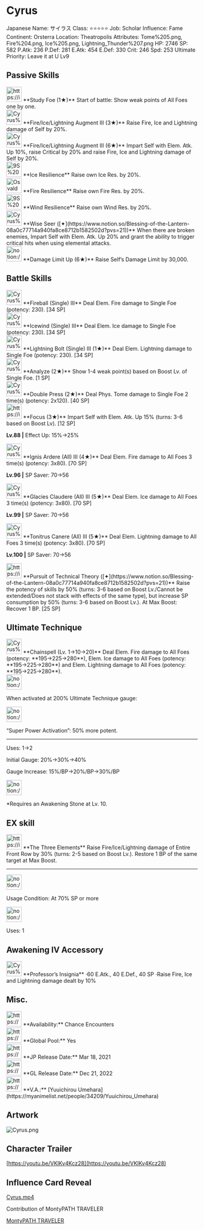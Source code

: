 # Cyrus

Japanese Name: サイラス
Class: ⭐️⭐️⭐️⭐️⭐️
Job: Scholar
Influence: Fame
Continent: Orsterra
Location: Theatropolis
Attributes: Tome%205.png, Fire%204.png, Ice%205.png, Lightning_Thunder%207.png
HP: 2746
SP: 582
P.Atk: 236
P.Def: 281
E.Atk: 454
E.Def: 330
Crit: 246
Spd: 253
Ultimate Priority: Leave it at U Lv9

## Passive Skills

<aside>
<img src="https://img.game8.jp/6930248/95253cfad2f4c13410ee3719448cdbf9.png/show" alt="https://img.game8.jp/6930248/95253cfad2f4c13410ee3719448cdbf9.png/show" width="40px" /> **Study Foe (1★)**
Start of battle: Show weak points of All Foes one by one.

</aside>

<aside>
<img src="Cyrus%20c0ae4537a77d4c128b6efbd26342a65c/FireIceLightning_Augment_III.jpeg" alt="Cyrus%20c0ae4537a77d4c128b6efbd26342a65c/FireIceLightning_Augment_III.jpeg" width="40px" /> **Fire/Ice/Lightning Augment III (3★)**
Raise Fire, Ice and Lightning damage of Self by 20%.

<aside>
<img src="Cyrus%20c0ae4537a77d4c128b6efbd26342a65c/FireIceLightning_Augment_III.jpeg" alt="Cyrus%20c0ae4537a77d4c128b6efbd26342a65c/FireIceLightning_Augment_III.jpeg" width="40px" /> **Fire/Ice/Lightning Augment III (6★)**
Impart Self with Elem. Atk. Up 10%, raise Critical by 20% and raise Fire, Ice and Lightning damage of Self by 20%.

</aside>

</aside>

<aside>
<img src="9S%202804f181146e4a32acb08d4ac6d7d0e8/Ice_Resilience.png" alt="9S%202804f181146e4a32acb08d4ac6d7d0e8/Ice_Resilience.png" width="40px" /> **Ice Resilience**
Raise own Ice Res. by 20%.

</aside>

<aside>
<img src="Osvald%2032133453bf2e4a2aa84cf6b094dee5d6/Fire_Resilience.png" alt="Osvald%2032133453bf2e4a2aa84cf6b094dee5d6/Fire_Resilience.png" width="40px" /> **Fire Resilience**
Raise own Fire Res. by 20%.

</aside>

<aside>
<img src="9S%202804f181146e4a32acb08d4ac6d7d0e8/Wind_Resilience.png" alt="9S%202804f181146e4a32acb08d4ac6d7d0e8/Wind_Resilience.png" width="40px" /> **Wind Resilience**
Raise own Wind Res. by 20%.

</aside>

<aside>
<img src="Cyrus%20c0ae4537a77d4c128b6efbd26342a65c/Elem_atk_Boost.png" alt="Cyrus%20c0ae4537a77d4c128b6efbd26342a65c/Elem_atk_Boost.png" width="40px" /> **Wise Seer ([✦](https://www.notion.so/Blessing-of-the-Lantern-08a0c77714a940fa8ce8712b1582502d?pvs=21))**
When there are broken enemies, Impart Self with Elem. Atk. Up 20% and grant the ability to trigger critical hits when using elemental attacks.

</aside>

<aside>
<img src="notion://custom_emoji/2482af5e-3bb7-4af8-a110-df4150e44521/17debbc6-5396-80a6-933a-007af3a7f551" alt="notion://custom_emoji/2482af5e-3bb7-4af8-a110-df4150e44521/17debbc6-5396-80a6-933a-007af3a7f551" width="40px" /> **Damage Limit Up (6★)**
Raise Self’s Damage Limit by 30,000.

</aside>

## Battle Skills

<aside>
<img src="Cyrus%20c0ae4537a77d4c128b6efbd26342a65c/Fire.png" alt="Cyrus%20c0ae4537a77d4c128b6efbd26342a65c/Fire.png" width="40px" /> **Fireball (Single) III**
Deal Elem. Fire damage to Single Foe (potency: 230). [34 SP]

</aside>

<aside>
<img src="Cyrus%20c0ae4537a77d4c128b6efbd26342a65c/Ice.png" alt="Cyrus%20c0ae4537a77d4c128b6efbd26342a65c/Ice.png" width="40px" /> **Icewind (Single) III**
Deal Elem. Ice damage to Single Foe (potency: 230). [34 SP]

</aside>

<aside>
<img src="Cyrus%20c0ae4537a77d4c128b6efbd26342a65c/Lightning_Thunder.png" alt="Cyrus%20c0ae4537a77d4c128b6efbd26342a65c/Lightning_Thunder.png" width="40px" /> **Lightning Bolt (Single) III (1★)**
Deal Elem. Lightning damage to Single Foe (potency: 230). [34 SP]

</aside>

<aside>
<img src="Cyrus%20c0ae4537a77d4c128b6efbd26342a65c/Analyze.png" alt="Cyrus%20c0ae4537a77d4c128b6efbd26342a65c/Analyze.png" width="40px" /> **Analyze (2★)**
Show 1-4 weak point(s) based on Boost Lv. of Single Foe. [1 SP]

</aside>

<aside>
<img src="Cyrus%20c0ae4537a77d4c128b6efbd26342a65c/Tome.png" alt="Cyrus%20c0ae4537a77d4c128b6efbd26342a65c/Tome.png" width="40px" /> **Double Press (2★)**
Deal Phys. Tome damage to Single Foe 2 time(s) (potency: 2x120). [40 SP]

</aside>

<aside>
<img src="https://img.game8.jp/6909195/fb1af3b553f4112d4403e0f7452fd2a2.png/show" alt="https://img.game8.jp/6909195/fb1af3b553f4112d4403e0f7452fd2a2.png/show" width="40px" /> **Focus (3★)**
Impart Self with Elem. Atk. Up 15% (turns: 3-6 based on Boost Lv). [12 SP]

**Lv.88 |** Effect Up: 15%→25%

</aside>

<aside>
<img src="Cyrus%20c0ae4537a77d4c128b6efbd26342a65c/Fire%201.png" alt="Cyrus%20c0ae4537a77d4c128b6efbd26342a65c/Fire%201.png" width="40px" /> **Ignis Ardere (All) III (4★)**
Deal Elem. Fire damage to All Foes 3 time(s) (potency: 3x80). [70 SP]

**Lv.96 |** SP Saver: 70→56

</aside>

<aside>
<img src="Cyrus%20c0ae4537a77d4c128b6efbd26342a65c/Ice%201.png" alt="Cyrus%20c0ae4537a77d4c128b6efbd26342a65c/Ice%201.png" width="40px" /> **Glacies Claudere (All) III (5★)**
Deal Elem. Ice damage to All Foes 3 time(s) (potency: 3x80). [70 SP]

**Lv.99 |** SP Saver: 70→56

</aside>

<aside>
<img src="Cyrus%20c0ae4537a77d4c128b6efbd26342a65c/Lightning_Thunder%201.png" alt="Cyrus%20c0ae4537a77d4c128b6efbd26342a65c/Lightning_Thunder%201.png" width="40px" /> **Tonitrus Canere (All) III (5★)**
Deal Elem. Lightning damage to All Foes 3 time(s) (potency: 3x80). [70 SP]

**Lv.100 |** SP Saver: 70→56

</aside>

<aside>
<img src="https://img.game8.jp/6909195/fb1af3b553f4112d4403e0f7452fd2a2.png/show" alt="https://img.game8.jp/6909195/fb1af3b553f4112d4403e0f7452fd2a2.png/show" width="40px" /> **Pursuit of Technical Theory ([✦](https://www.notion.so/Blessing-of-the-Lantern-08a0c77714a940fa8ce8712b1582502d?pvs=21))**
Raise the potency of skills by 50% (turns: 3-6 based on Boost Lv./Cannot be extended/Does not stack with effects of the same type), but increase SP consumption by 50% (turns: 3-6 based on Boost Lv.). At Max Boost: Recover 1 BP. [25 SP]

</aside>

## Ultimate Technique

<aside>
<img src="Cyrus%20c0ae4537a77d4c128b6efbd26342a65c/Elements_Fire_Ice_Lightning.png" alt="Cyrus%20c0ae4537a77d4c128b6efbd26342a65c/Elements_Fire_Ice_Lightning.png" width="40px" /> **Chainspell (Lv. 1→10→20)**
Deal Elem. Fire damage to All Foes (potency: **195→225→280**), Elem. Ice damage to All Foes (potency: **195→225→280**) and Elem. Lightning damage to All Foes (potency: **195→225→280**).

<aside>
<img src="notion://custom_emoji/2482af5e-3bb7-4af8-a110-df4150e44521/137ebbc6-5396-80a2-a199-007a067e9993" alt="notion://custom_emoji/2482af5e-3bb7-4af8-a110-df4150e44521/137ebbc6-5396-80a2-a199-007a067e9993" width="40px" />

When activated at 200% Ultimate Technique gauge:

<aside>
<img src="notion://custom_emoji/2482af5e-3bb7-4af8-a110-df4150e44521/193ebbc6-5396-8035-8eea-007a52e85f9d" alt="notion://custom_emoji/2482af5e-3bb7-4af8-a110-df4150e44521/193ebbc6-5396-8035-8eea-007a52e85f9d" width="40px" />

“Super Power Activation”: 50% more potent.

</aside>

</aside>

---

Uses:
1→2

Initial Gauge:
20%→30%→40%

Gauge Increase:
15%/BP→20%/BP→30%/BP

<aside>
<img src="notion://custom_emoji/2482af5e-3bb7-4af8-a110-df4150e44521/182ebbc6-5396-80af-9978-007ac248795b" alt="notion://custom_emoji/2482af5e-3bb7-4af8-a110-df4150e44521/182ebbc6-5396-80af-9978-007ac248795b" width="40px" />

*Requires an Awakening Stone at Lv. 10.

</aside>

</aside>

## EX skill

<aside>
<img src="https://img.game8.jp/6909195/fb1af3b553f4112d4403e0f7452fd2a2.png/show" alt="https://img.game8.jp/6909195/fb1af3b553f4112d4403e0f7452fd2a2.png/show" width="40px" /> **The Three Elements**
Raise Fire/Ice/Lightning damage of Entire Front Row by 30% (turns: 2-5 based on Boost Lv.). Restore 1 BP of the same target at Max Boost.

---

<aside>
<img src="notion://custom_emoji/2482af5e-3bb7-4af8-a110-df4150e44521/137ebbc6-5396-802c-b9bc-007a54884b6f" alt="notion://custom_emoji/2482af5e-3bb7-4af8-a110-df4150e44521/137ebbc6-5396-802c-b9bc-007a54884b6f" width="40px" />

Usage Condition: At 70% SP or more

</aside>

<aside>
<img src="notion://custom_emoji/2482af5e-3bb7-4af8-a110-df4150e44521/137ebbc6-5396-80ba-9f36-007a936447ac" alt="notion://custom_emoji/2482af5e-3bb7-4af8-a110-df4150e44521/137ebbc6-5396-80ba-9f36-007a936447ac" width="40px" />

Uses: 1

</aside>

</aside>

## Awakening IV Accessory

<aside>
<img src="Cyrus%20c0ae4537a77d4c128b6efbd26342a65c/Awakening_IV.png" alt="Cyrus%20c0ae4537a77d4c128b6efbd26342a65c/Awakening_IV.png" width="40px" /> **Professor’s Insignia**
·60 E.Atk., 40 E.Def., 40 SP
·Raise Fire, Ice and Lightning damage dealt by 10%

</aside>

## Misc.

<aside>
<img src="https://www.notion.so/icons/gift_gray.svg" alt="https://www.notion.so/icons/gift_gray.svg" width="40px" /> **Availability:** Chance Encounters

</aside>

<aside>
<img src="https://www.notion.so/icons/globe_gray.svg" alt="https://www.notion.so/icons/globe_gray.svg" width="40px" /> **Global Pool:** Yes

</aside>

<aside>
<img src="https://www.notion.so/icons/calendar_red.svg" alt="https://www.notion.so/icons/calendar_red.svg" width="40px" /> **JP Release Date:**
Mar 18, 2021

</aside>

<aside>
<img src="https://www.notion.so/icons/calendar_blue.svg" alt="https://www.notion.so/icons/calendar_blue.svg" width="40px" /> **GL Release Date:**
Dec 21, 2022

</aside>

<aside>
<img src="https://www.notion.so/icons/microphone_gray.svg" alt="https://www.notion.so/icons/microphone_gray.svg" width="40px" /> **V.A.:** [Yuuichirou Umehara](https://myanimelist.net/people/34209/Yuuichirou_Umehara)

</aside>

## Artwork

![Cyrus.png](Cyrus%20c0ae4537a77d4c128b6efbd26342a65c/Cyrus.png)

## Character Trailer

[https://youtu.be/VKlKv4Kcz28](https://youtu.be/VKlKv4Kcz28)

## Influence Card Reveal

[Cyrus.mp4](Cyrus%20c0ae4537a77d4c128b6efbd26342a65c/Cyrus.mp4)

Contribution of MontyPATH TRAVELER

[MontyPATH TRAVELER](https://www.youtube.com/@MontyPATHTRAVELER)